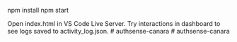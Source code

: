 npm install
npm start

Open index.html in VS Code Live Server.
Try interactions in dashboard to see logs saved to activity_log.json.
#   a u t h s e n s e - c a n a r a  
 #   a u t h s e n s e - c a n a r a  
 